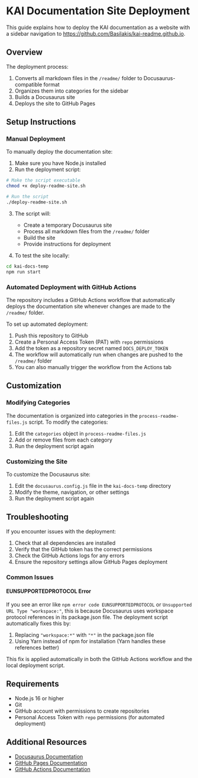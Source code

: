 # KAI Documentation Site Deployment

This guide explains how to deploy the KAI documentation as a website with a sidebar navigation to https://github.com/Basilakis/kai-readme.github.io.

## Overview

The deployment process:

1. Converts all markdown files in the `/readme/` folder to Docusaurus-compatible format
2. Organizes them into categories for the sidebar
3. Builds a Docusaurus site
4. Deploys the site to GitHub Pages

## Setup Instructions

### Manual Deployment

To manually deploy the documentation site:

1. Make sure you have Node.js installed
2. Run the deployment script:

```bash
# Make the script executable
chmod +x deploy-readme-site.sh

# Run the script
./deploy-readme-site.sh
```

3. The script will:
   - Create a temporary Docusaurus site
   - Process all markdown files from the `/readme/` folder
   - Build the site
   - Provide instructions for deployment

4. To test the site locally:

```bash
cd kai-docs-temp
npm run start
```

### Automated Deployment with GitHub Actions

The repository includes a GitHub Actions workflow that automatically deploys the documentation site whenever changes are made to the `/readme/` folder.

To set up automated deployment:

1. Push this repository to GitHub
2. Create a Personal Access Token (PAT) with `repo` permissions
3. Add the token as a repository secret named `DOCS_DEPLOY_TOKEN`
4. The workflow will automatically run when changes are pushed to the `/readme/` folder
5. You can also manually trigger the workflow from the Actions tab

## Customization

### Modifying Categories

The documentation is organized into categories in the `process-readme-files.js` script. To modify the categories:

1. Edit the `categories` object in `process-readme-files.js`
2. Add or remove files from each category
3. Run the deployment script again

### Customizing the Site

To customize the Docusaurus site:

1. Edit the `docusaurus.config.js` file in the `kai-docs-temp` directory
2. Modify the theme, navigation, or other settings
3. Run the deployment script again

## Troubleshooting

If you encounter issues with the deployment:

1. Check that all dependencies are installed
2. Verify that the GitHub token has the correct permissions
3. Check the GitHub Actions logs for any errors
4. Ensure the repository settings allow GitHub Pages deployment

### Common Issues

#### EUNSUPPORTEDPROTOCOL Error

If you see an error like `npm error code EUNSUPPORTEDPROTOCOL` or `Unsupported URL Type "workspace:"`, this is because Docusaurus uses workspace protocol references in its package.json file. The deployment script automatically fixes this by:

1. Replacing `"workspace:*"` with `"*"` in the package.json file
2. Using Yarn instead of npm for installation (Yarn handles these references better)

This fix is applied automatically in both the GitHub Actions workflow and the local deployment script.

## Requirements

- Node.js 16 or higher
- Git
- GitHub account with permissions to create repositories
- Personal Access Token with `repo` permissions (for automated deployment)

## Additional Resources

- [Docusaurus Documentation](https://docusaurus.io/docs)
- [GitHub Pages Documentation](https://docs.github.com/en/pages)
- [GitHub Actions Documentation](https://docs.github.com/en/actions)
